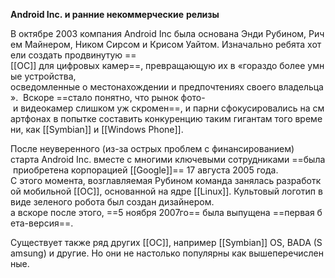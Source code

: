 **Android Inc. и ранние некоммерческие** **релизы**

В октябре 2003 компания Android Inc была основана Энди Рубином, Ричем Майнером, Ником Сирсом и Крисом Уайтом. Изначально ребята хотели создать продвинутую ==[[ОС]] для цифровых камер==, превращающую их в «гораздо более умные устройства, 
осведомленные о местонахождении и предпочтениях своего владельца». 
Вскоре ==стало понятно, что рынок фото- и видеокамер слишком уж скромен==, и парни сфокусировались на смартфонах в попытке составить конкуренцию таким гигантам того времени, как [[Symbian]] и [[Windows Phone]]. 

После неуверенного (из-за острых проблем с финансированием) 
старта Android Inc. вместе с многими ключевыми сотрудниками ==была приобретена корпорацией [[Google]]== 17 августа 2005 года. 
С этого момента, возглавляемая Рубином команда занялась разработкой мобильной [[ОС]], основанной на ядре [[Linux]]. Культовый логотип в виде зеленого робота был создан дизайнером.
а вскоре после этого, ==5 ноября 2007го== была выпущена ==первая бета-версия==.

Существует также ряд других [[ОС]], например [[Symbian]] OS, BADA (Samsung) и другие. Но они не настолько популярны как вышеперечисленные.